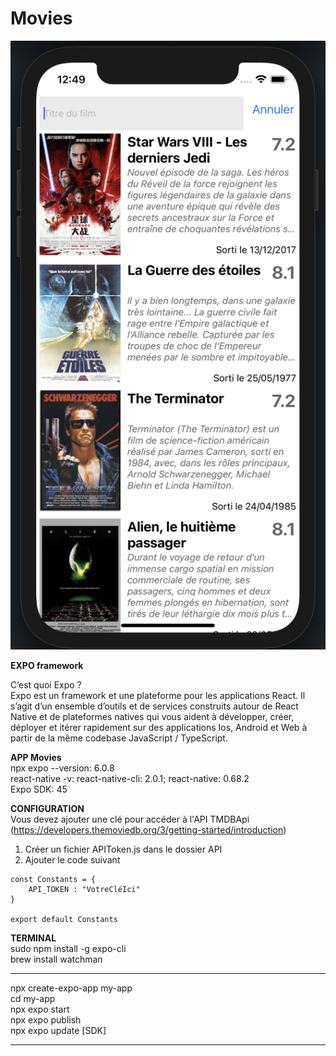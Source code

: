 # Movies
![Movies](/assets/movies.jpg)

**EXPO framework**
 
C’est quoi Expo ?  
Expo est un framework et une plateforme pour les applications React. Il s’agit d’un ensemble d’outils et de services construits autour de React Native et de plateformes natives qui vous aident à développer, créer, déployer et itérer rapidement sur des applications Ios, Android et Web à partir de la même codebase JavaScript / TypeScript.

**APP Movies**  
npx expo --version: 6.0.8  
react-native -v: react-native-cli: 2.0.1; react-native: 0.68.2  
Expo SDK: 45  

**CONFIGURATION**  
Vous devez ajouter une clé pour accéder à l'API TMDBApi (https://developers.themoviedb.org/3/getting-started/introduction)  
1. Créer un fichier APIToken.js dans le dossier API  
2. Ajouter le code suivant
```
const Constants = {
    API_TOKEN : "VotreCléIci"
}
  
export default Constants
```

**TERMINAL**   
sudo npm install -g expo-cli  
brew install watchman  
****************
npx create-expo-app my-app  
cd my-app  
npx expo start  
npx expo publish  
npx expo update [SDK]  
****************